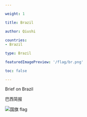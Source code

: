```yaml
---

weight: 1

title: Brazil

author: Qiushi 

countries: 
- Brazil

type: Brazil

featuredImagePreview: '/flag/br.png'

toc: false 

---
```


Brief on Brazil

巴西简报 

<!--more-->

![国旗 flag](/flag/br.png)